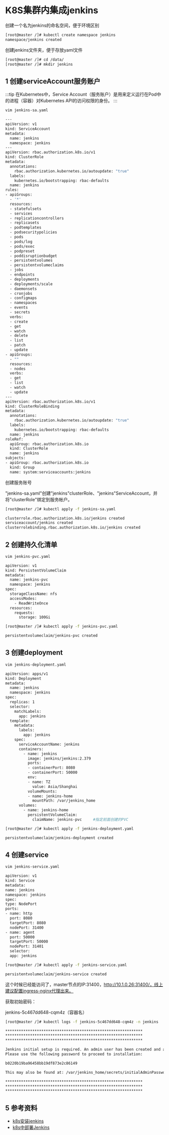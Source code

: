 # K8S集群内集成jenkins

创建一个名为jenkins的命名空间，便于环境区别

```bash
[root@master /]# kubectl create namespace jenkins
namespace/jenkins created
```

创建jenkins文件夹，便于存放yaml文件
```bash
[root@master /]# cd /data/
[root@master /]# mkdir jenkins
```

## 1 创建serviceAccount服务账户

:::tip
在Kubernetes中，Service Account（服务账户）是用来定义运行在Pod中的进程（容器）对Kubernetes API的访问权限的身份。
:::

```bash
vim jenkins-sa.yaml
```

```bash
---
apiVersion: v1
kind: ServiceAccount
metadata:
  name: jenkins
  namespace: jenkins
---
apiVersion: rbac.authorization.k8s.io/v1
kind: ClusterRole
metadata:
  annotations:
    rbac.authorization.kubernetes.io/autoupdate: "true"
  labels:
    kubernetes.io/bootstrapping: rbac-defaults
  name: jenkins
rules:
- apiGroups:
  - '*'
  resources:
  - statefulsets
  - services
  - replicationcontrollers
  - replicasets
  - podtemplates
  - podsecuritypolicies
  - pods
  - pods/log
  - pods/exec
  - podpreset
  - poddisruptionbudget
  - persistentvolumes
  - persistentvolumeclaims
  - jobs
  - endpoints
  - deployments
  - deployments/scale
  - daemonsets
  - cronjobs
  - configmaps
  - namespaces
  - events
  - secrets
  verbs:
  - create
  - get
  - watch
  - delete
  - list
  - patch
  - update
- apiGroups:
  - ""
  resources:
  - nodes
  verbs:
  - get
  - list
  - watch
  - update
---
apiVersion: rbac.authorization.k8s.io/v1
kind: ClusterRoleBinding
metadata:
  annotations:
    rbac.authorization.kubernetes.io/autoupdate: "true"
  labels:
    kubernetes.io/bootstrapping: rbac-defaults
  name: jenkins
roleRef:
  apiGroup: rbac.authorization.k8s.io
  kind: ClusterRole
  name: jenkins
subjects:
- apiGroup: rbac.authorization.k8s.io
  kind: Group
  name: system:serviceaccounts:jenkins
```

创建服务账号

"jenkins-sa.yaml"创建"jenkins"clusterRole、"jenkins"ServiceAccount，并将"clusterRole"绑定到服务帐户。

```bash
[root@master /]# kubectl apply -f jenkins-sa.yaml

clusterrole.rbac.authorization.k8s.io/jenkins created
serviceaccount/jenkins created
clusterrolebinding.rbac.authorization.k8s.io/jenkins created
```

## 2 创建持久化清单

```bash
vim jenkins-pvc.yaml
```

```bash
apiVersion: v1
kind: PersistentVolumeClaim
metadata:
  name: jenkins-pvc
  namespace: jenkins
spec:
  storageClassName: nfs
  accessModes:
    - ReadWriteOnce
  resources:
    requests:
      storage: 100Gi
```

```bash
[root@master /]# kubectl apply -f jenkins-pvc.yaml

persistentvolumeclaim/jenkins-pvc created
```

## 3 创建deployment

```bash
vim jenkins-deployment.yaml
```

```bash
apiVersion: apps/v1
kind: Deployment
metadata:
  name: jenkins
  namespace: jenkins
spec:
  replicas: 1
  selector:
    matchLabels:
      app: jenkins
  template:
    metadata:
      labels:
        app: jenkins
    spec:
      serviceAccountName: jenkins
      containers:
        - name: jenkins
          image: jenkins/jenkins:2.379
          ports:
          - containerPort: 8080
          - containerPort: 50000
          env:
          - name: TZ
            value: Asia/Shanghai
          volumeMounts:
          - name: jenkins-home
            mountPath: /var/jenkins_home
      volumes:
        - name: jenkins-home
          persistentVolumeClaim:
            claimName: jenkins-pvc     #指定前面创建的PVC
```

```bash
[root@master /]# kubectl apply -f jenkins-deployment.yaml

persistentvolumeclaim/jenkins-deployment created
```

## 4 创建service

```bash
vim jenkins-service.yaml
```

```bash
apiVersion: v1
kind: Service
metadata:
name: jenkins
namespace: jenkins
spec:
type: NodePort
ports:
- name: http
  port: 8080
  targetPort: 8080
  nodePort: 31400
- name: agent
  port: 50000
  targetPort: 50000
  nodePort: 31401
  selector:
  app: jenkins
```

```bash
[root@master /]# kubectl apply -f jenkins-service.yaml

persistentvolumeclaim/jenkins-service created
```

这个时候已经能访问了，master节点的IP:31400，http://10.1.0.26:31400/，线上建议配置ingress-nginx代理出来。

获取初始密码：

jenkins-5c467dd648-cqm4z（容器名）

```bash
[root@master /]# kubectl logs -f jenkins-5c467dd648-cqm4z -n jenkins
```

```bash
*************************************************************
*************************************************************
*************************************************************

Jenkins initial setup is required. An admin user has been created and a password generated.
Please use the following password to proceed to installation:

b0220b19ba96458bb19df873e2c86149

This may also be found at: /var/jenkins_home/secrets/initialAdminPassword

*************************************************************
*************************************************************
*************************************************************
```

## 5 参考资料

- [k8s安装jenkins](https://blog.csdn.net/qq_45589444/article/details/135160484)
- [k8s中部署Jenkins](https://blog.csdn.net/weixin_45623111/article/details/139226764)